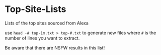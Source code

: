 # Top-Site-Lists
Lists of the top sites sourced from Alexa

use `head -# top-1m.txt > top-#.txt` to generate new files where `#` is the number of lines you want to extract.

Be aware that there are NSFW results in this list!
